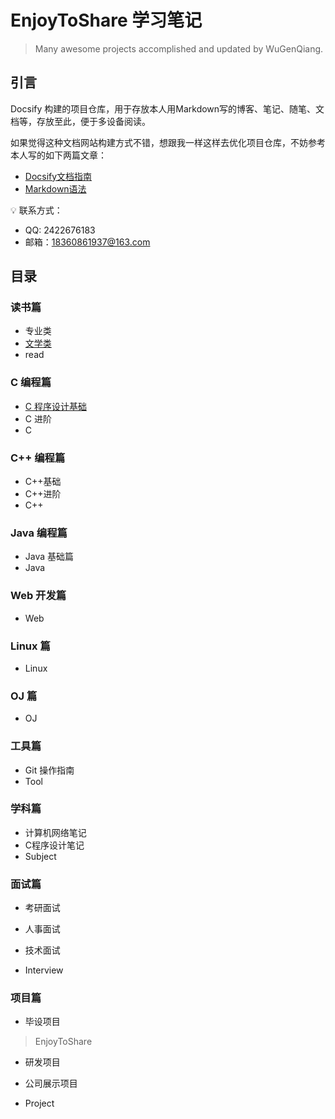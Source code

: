 # EnjoyToShare 学习笔记

> Many awesome projects accomplished and updated by WuGenQiang.

## 引言

Docsify 构建的项目仓库，用于存放本人用Markdown写的博客、笔记、随笔、文档等，存放至此，便于多设备阅读。

如果觉得这种文档网站构建方式不错，想跟我一样这样去优化项目仓库，不妨参考本人写的如下两篇文章：
* [Docsify文档指南](docsify/docsifyNotes.md)
* [Markdown语法](markdown/mdNotes.md)

:bulb: 联系方式：
* QQ: 2422676183
* 邮箱：18360861937@163.com

## 目录

### 读书篇
* 专业类
* [文学类](ibooks/readingNotes.md)
* read

### C 编程篇
* [C 程序设计基础](C/C-Notes.md)
* C 进阶
* C

### C++ 编程篇
* C++基础
* C++进阶
* C++

### Java 编程篇
* Java 基础篇
* Java

### Web 开发篇
* Web

### Linux 篇
* Linux

### OJ 篇
* OJ

### 工具篇
* Git 操作指南
* Tool

### 学科篇

* 计算机网络笔记
* C程序设计笔记
* Subject

### 面试篇

* 考研面试

* 人事面试

* 技术面试

* Interview

### 项目篇
* 毕设项目
> EnjoyToShare

* 研发项目

* 公司展示项目
* Project
